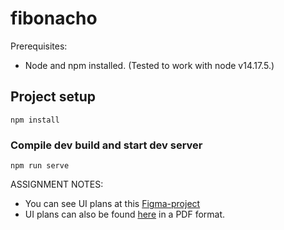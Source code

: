 # fibonacho

Prerequisites:

- Node and npm installed. (Tested to work with node v14.17.5.)

## Project setup

```
npm install
```

### Compile dev build and start dev server

```
npm run serve
```

ASSIGNMENT NOTES:

- You can see UI plans at this [Figma-project](https://www.figma.com/file/fqxvflN1E286qBIdpWR4N3/Fibonacho?node-id=15%3A154)
- UI plans can also be found [here](UI-suunnitelmat.pdf) in a PDF format.
